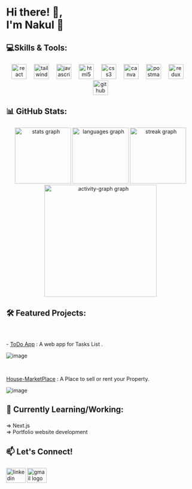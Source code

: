 <!-- [![BentoHub grid image](https://cloud.appwrite.io/v1/storage/buckets/667d390e003b1971a8be/files/674929fd0015d7aab446/preview?project=667d35ca0017fb21fc6c)](https://bentohub.netlify.app/) -->

<h1 align="left">Hi there! 👋,  <br> I'm Nakul 🌟</h1>

###

<h2 align="left">💻Skills & Tools:</h2>

###

<div align="center">
  <img src="https://cdn.simpleicons.org/react/61DAFB" height="40" alt="react logo"  />
  <img width="12" />
  <img src="https://cdn.simpleicons.org/tailwindcss/06B6D4" height="40" alt="tailwindcss logo"  />
  <img width="12" />
  <img src="https://cdn.simpleicons.org/javascript/F7DF1E" height="40" alt="javascript logo"  />
  <img width="12" />
  <img src="https://cdn.simpleicons.org/html5/E34F26" height="40" alt="html5 logo"  />
  <img width="12" />
  <img src="https://cdn.simpleicons.org/css3/1572B6" height="40" alt="css3 logo"  />
  <img width="12" />
  <img src="https://cdn.simpleicons.org/canva/00C4CC" height="40" alt="canva logo"  />
  <img width="12" />
  <img src="https://cdn.simpleicons.org/postman/FF6C37" height="40" alt="postman logo"  />
  <img width="12" />
  <img src="https://cdn.simpleicons.org/redux/764ABC" height="40" alt="redux logo"  />
  <img width="12" />
  <img src="https://skillicons.dev/icons?i=github" height="40" alt="github logo"  />
</div>

###

<h2 align="left">📊 GitHub Stats:</h2>

###

<div align="center">
  <img src="https://github-readme-stats.vercel.app/api?username=imnakul&hide_title=false&hide_rank=false&show_icons=true&include_all_commits=true&count_private=true&disable_animations=false&theme=tokyonight&locale=en&hide_border=false&order=1" height="150" alt="stats graph"  />
  <img src="https://github-readme-stats.vercel.app/api/top-langs?username=imnakul&locale=en&hide_title=false&layout=compact&card_width=320&langs_count=5&theme=tokyonight&hide_border=false&order=2" height="150" alt="languages graph"  />
  <img src="https://streak-stats.demolab.com?user=imnakul&locale=en&mode=daily&theme=dracula&hide_border=false&border_radius=5&order=3" height="150" alt="streak graph"  />
  <img src="https://github-readme-activity-graph.vercel.app/graph?username=imnakul&radius=16&theme=react&area=true&order=5" height="300" alt="activity-graph graph"  />
</div>

###

<!-- <img src="https://raw.githubusercontent.com/imnakul/imnakul/output/snake.svg" alt="Snake animation" /> -->

###

<!-- <br clear="both"> -->

<h2 align="left">🛠️ Featured Projects:</h2>

###

<br><p align="left">- [ToDo App](https://github.com/imnakul/to-do-context-local) : A web app for Tasks List .</p>
![image](https://github.com/user-attachments/assets/db8a1cd1-62ef-4aad-8052-55b55f268704)

<br><p align="left"> [House-MarketPlace](https://github.com/imnakul/house-marketplace-app) : A Place to sell or rent your Property.</p>
![image](https://github.com/user-attachments/assets/963de55d-f02d-43dc-9fde-57c00ff1eacd)

###


<h2 align="left">🌱 Currently Learning/Working:</h2>

###

<p align="left">=> Next.js <br>=> Portfolio website development</p>

###

<h2 align="left">📫 Let's Connect!</h2>

###


<div align="left">
  <img src="https://raw.githubusercontent.com/maurodesouza/profile-readme-generator/master/src/assets/icons/social/linkedin/default.svg" width="52" height="40" alt="linkedin logo"  />
  <img src="https://raw.githubusercontent.com/maurodesouza/profile-readme-generator/master/src/assets/icons/social/gmail/default.svg" width="52" height="40" alt="gmail logo"  />
</div>

###

<!--
### 🔝 Top Contributed Repo
![](https://github-contributor-stats.vercel.app/api?username=imnakul&limit=5&theme=dark&combine_all_yearly_contributions=true)

---
[![](https://visitcount.itsvg.in/api?id=imnakul&icon=7&color=0)](https://visitcount.itsvg.in)
-->


